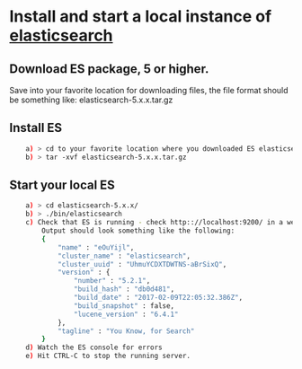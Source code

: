 # Install and start a local instance of [elasticsearch][8]

## Download ES package, 5 or higher.
Save into your favorite location for downloading files, the file format should be something like: elasticsearch-5.x.x.tar.gz

## Install ES

```bash
    a) > cd to your favorite location where you downloaded ES elasticsearch-5.x.x.tar.gz
    b) > tar -xvf elasticsearch-5.x.x.tar.gz
```
## Start your local ES

```bash
    a) > cd elasticsearch-5.x.x/
    b) > ./bin/elasticsearch
    c) Check that ES is running - check http:://localhost:9200/ in a web browser
	    Output should look something like the following:
		{
			"name" : "eOuYijl",
			"cluster_name" : "elasticsearch",
			"cluster_uuid" : "UhmuYCDXTDWTNS-aBrSixQ",
			"version" : {
				"number" : "5.2.1",
				"build_hash" : "db0d481",
				"build_date" : "2017-02-09T22:05:32.386Z",
				"build_snapshot" : false,
				"lucene_version" : "6.4.1"
			},
			"tagline" : "You Know, for Search"
		}
    d) Watch the ES console for errors 
    e) Hit CTRL-C to stop the running server.
``` 


[8]: https://www.elastic.co/downloads/elasticsearch
